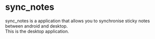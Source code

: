 # sync_notes
sync_notes is a application that allows you to synchronise sticky notes between android and desktop.<br>
This is the desktop application.
